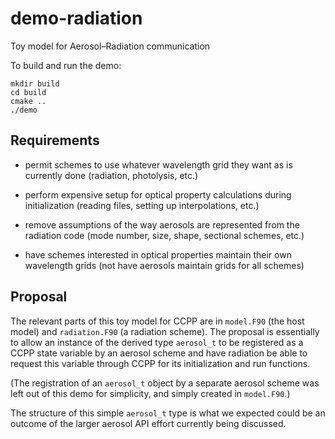 # demo-radiation
Toy model for Aerosol&ndash;Radiation communication

To build and run the demo:

```
mkdir build
cd build
cmake ..
./demo
```
## Requirements

- permit schemes to use whatever wavelength grid they want as is currently done (radiation, photolysis, etc.)

- perform expensive setup for optical property calculations during initialization (reading files, setting up interpolations, etc.)

- remove assumptions of the way aerosols are represented from the radiation code (mode number, size, shape, sectional schemes, etc.)

- have schemes interested in optical properties maintain their own wavelength grids (not have aerosols maintain grids for all schemes)

## Proposal

The relevant parts of this toy model for CCPP are in `model.F90` (the host model) and `radiation.F90` (a radiation scheme). The proposal is essentially to allow an instance of the derived type `aerosol_t` to be registered as a CCPP state variable by an aerosol scheme and have radiation be able to request this variable through CCPP for its initialization and run functions.

(The registration of an `aerosol_t` object by a separate aerosol scheme was left out of this demo for simplicity, and simply created in `model.F90`.)

The structure of this simple `aerosol_t` type is what we expected could be an outcome of the larger aerosol API effort currently being discussed.